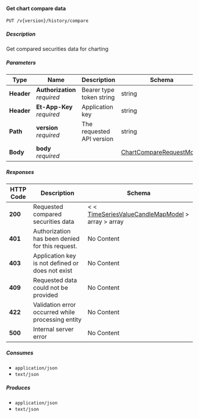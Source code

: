 
<a name="historicaltradedata_getchartcomparedata"></a>
#### Get chart compare data
```
PUT /v{version}/history/compare
```


##### Description
Get compared securities data for charting


##### Parameters

|Type|Name|Description|Schema|Default|
|---|---|---|---|---|
|**Header**|**Authorization**  <br>*required*|Bearer type token string|string||
|**Header**|**Et-App-Key**  <br>*required*|Application key|string||
|**Path**|**version**  <br>*required*|The requested API version|string|`"1.0"`|
|**Body**|**body**  <br>*required*||[ChartCompareRequestModel](#chartcomparerequestmodel)||


##### Responses

|HTTP Code|Description|Schema|
|---|---|---|
|**200**|Requested compared securities data|< < [TimeSeriesValueCandleMapModel](#timeseriesvaluecandlemapmodel) > array > array|
|**401**|Authorization has been denied for this request.|No Content|
|**403**|Application key is not defined or does not exist|No Content|
|**409**|Requested data could not be provided|No Content|
|**422**|Validation error occurred while processing entity|No Content|
|**500**|Internal server error|No Content|


##### Consumes

* `application/json`
* `text/json`


##### Produces

* `application/json`
* `text/json`



